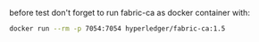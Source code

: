before test don't forget to run fabric-ca as docker container with:
```bash
docker run --rm -p 7054:7054 hyperledger/fabric-ca:1.5
```